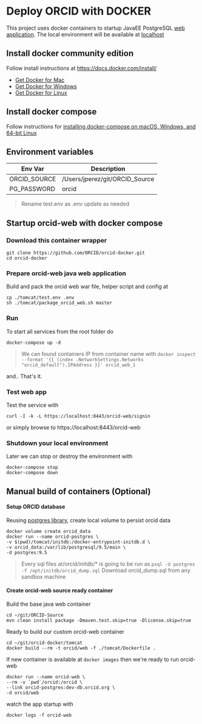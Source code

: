 # Deploy ORCID with DOCKER

This project uses docker containers to startup JavaEE PostgreSQL [web application](https://qa.orcid.org/). The local environment will be available at [localhost](https://localhost:8443/)

## Install docker community edition

Follow install instructions at https://docs.docker.com/install/

* [Get Docker for Mac](https://download.docker.com/mac/stable/Docker.dmg)
* [Get Docker for Windows](https://download.docker.com/win/stable/Docker%20for%20Windows%20Installer.exe)
* [Get Docker for Linux](https://download.docker.com/linux/static/stable/aarch64/docker-18.03.1-ce.tgz)

## Install docker compose 
Follow instructions for [installing docker-compose on macOS, Windows, and 64-bit Linux ](https://docs.docker.com/compose/install/)

## Environment variables

|   Env Var     |       Description              |
|---------------|--------------------------------|
| ORCID_SOURCE  | /Users/jperez/git/ORCID_Source |
| PG_PASSWORD   | orcid                          |

> Rename test.env as .env update as needed

## Startup orcid-web with docker compose

### Download this container wrapper

    git clone https://github.com/ORCID/orcid-docker.git
    cd orcid-docker

### Prepare orcid-web java web application

Build and pack the orcid web war file, helper script and config at

    cp ./tomcat/test.env .env
    sh ./tomcat/package_orcid_web.sh master

### Run

To start all services from the root folder do

    docker-compose up -d

> We can found containers IP from container name with `docker inspect --format '{{ (index .NetworkSettings.Networks "orcid_default").IPAddress }}' orcid_web_1`

and.. That's it.

### Test web app

Test the service with

    curl -I -k -L https://localhost:8443/orcid-web/signin

or simply browse to https://localhost:8443/orcid-web

### Shutdown your local environment

Later we can stop or destroy the environment with

    docker-compose stop
    docker-compose down

## Manual build of containers (Optional)

#### Setup ORCID database

Reusing [postgres library](https://docs.docker.com/samples/library/postgres/), create local volume to persist orcid data

    docker volume create orcid_data
    docker run --name orcid-postgres \
    -v $(pwd)/tomcat/initdb:/docker-entrypoint-initdb.d \
    -v orcid_data:/var/lib/postgresql/9.5/main \
    -d postgres:9.5

> Every sql files at/orcid/initdb/* is going to be run as `psql -U postgres -f /opt/initdb/orcid_dump.sql`
> Download orcid_dump.sql from any sandbox machine

#### Create orcid-web source ready container

Build the base java web container

    cd ~/git/ORCID-Source
    mvn clean install package -Dmaven.test.skip=true -Dlicense.skip=true

Ready to build our custom orcid-web container

    cd ~/git/orcid-docker/tomcat
    docker build --rm -t orcid/web -f ./tomcat/Dockerfile .

If new container is available at `docker images` then we're ready to run orcid-web

    docker run --name orcid-web \
    --rm -v `pwd`/orcid:/orcid \
    --link orcid-postgres:dev-db.orcid.org \
    -d orcid/web

watch the app startup with

    docker logs -f orcid-web
